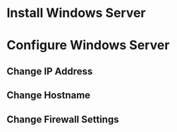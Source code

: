 # Install Windows Server

# Configure Windows Server

## Change IP Address

## Change Hostname

## Change Firewall Settings
